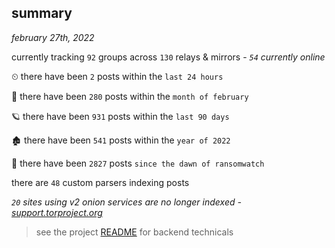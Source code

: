 
## summary
_february 27th, 2022_

currently tracking `92` groups across `130` relays & mirrors - _`54` currently online_

⏲ there have been `2` posts within the `last 24 hours`

🦈 there have been `280` posts within the `month of february`

🪐 there have been `931` posts within the `last 90 days`

🏚 there have been `541` posts within the `year of 2022`

🦕 there have been `2827` posts `since the dawn of ransomwatch`

there are `48` custom parsers indexing posts

_`20` sites using v2 onion services are no longer indexed - [support.torproject.org](https://support.torproject.org/onionservices/v2-deprecation/)_

> see the project [README](https://github.com/thetanz/ransomwatch#ransomwatch--) for backend technicals
